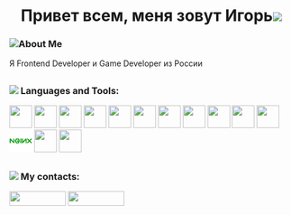 <h1 align="center">Привет всем, меня зовут Игорь<img src="https://github.com/blackcater/blackcater/raw/main/images/Hi.gif" height="32"/></h1>

<h3 align="left" ><img src="https://media.istockphoto.com/id/476929737/ru/%D0%B2%D0%B5%D0%BA%D1%82%D0%BE%D1%80%D0%BD%D0%B0%D1%8F/%D0%B2%D0%B5%D0%BA%D1%82%D0%BE%D1%80-%D0%BB%D0%B8%D1%81%D1%82%D0%BE%D0%BA-%D0%B1%D1%83%D0%BC%D0%B0%D0%B3%D0%B8-%D0%B8-%D1%80%D1%83%D1%87%D0%BA%D1%83-icon.jpg?s=612x612&w=0&k=20&c=jmjOHycRU6Se8rUGq-RdyOY_HzwGWBICZlIfPqw1-nA=" height="16"/>About Me</h3>
<p>Я Frontend Developer и Game Developer из России</p>
<h2></h2>


<h3 align="left"><img src="https://w7.pngwing.com/pngs/122/488/png-transparent-graphy-tool-fix-icon-hammer-handle-construction.png" height="24"/> Languages and Tools:</h3>
<p align="left"> 
<a href="https://www.w3.org/html/" target="_blank"><img src="https://cdn.jsdelivr.net/gh/devicons/devicon/icons/html5/html5-plain.svg" width="40" height="40"/></a>  
<a href="https://www.w3schools.com/css/" target="_blank"><img src="https://cdn.jsdelivr.net/gh/devicons/devicon/icons/css3/css3-plain.svg" width="40" height="40"/></a>
<a href="#" target="_blank"><img src="https://cdn.jsdelivr.net/gh/devicons/devicon/icons/javascript/javascript-plain.svg" width="40" height="40"/></a>
<a href="#" target="_blank"><img src="https://upload.wikimedia.org/wikipedia/commons/thumb/c/cf/Lua-Logo.svg/1200px-Lua-Logo.svg.png" width="40" height="40"/></a> 
<a href="#" target="_blank"><img src="https://upload.wikimedia.org/wikipedia/commons/thumb/c/c3/Python-logo-notext.svg/800px-Python-logo-notext.svg.png" width="40" height="40"/></a>
<a href="https://www.figma.com/" target="_blank"><img src="https://cdn.jsdelivr.net/gh/devicons/devicon/icons/figma/figma-original.svg" width="40" height="40"/></a>
<a href="#" target="_blank"><img src="https://cdn.jsdelivr.net/gh/devicons/devicon/icons/react/react-original-wordmark.svg" width="40" height="40"/></a>
<a href="#" target="_blank"><img src="https://cdn.jsdelivr.net/gh/devicons/devicon/icons/nodejs/nodejs-original.svg" width="40" height="40"/></a>
<a href="#" target="_blank"><img src="https://wsofter.ru/wp-content/uploads/2017/12/node-express.png" width="40" height="40"/></a>
<a href="#" target="_blank"><img src="https://cdn.icon-icons.com/icons2/2107/PNG/512/file_type_nest_middleware_ts_icon_130362.png" width="40" height="40"/></a>
<a href="#" target="_blank"><img src="https://cdn.icon-icons.com/icons2/2415/PNG/512/docker_original_wordmark_logo_icon_146557.png" width="40" height="40"/></a>
<a href="#" target="_blank"><img src="https://raw.githubusercontent.com/devicons/devicon/1119b9f84c0290e0f0b38982099a2bd027a48bf1/icons/nginx/nginx-original.svg" width="40" height="40"/></a>
<a href="#" target="_blank"><img src="https://upload.wikimedia.org/wikipedia/commons/e/e7/Phaser_Logo.png" width="40" height="40"/></a>
<a href="#" target="_blank"><img src="https://defold.com/images/logo/defold/logo_with_text/logo-ver-classic-white-160.png" width="40" height="40"/></a>
</p>
<h2></h2>
<h3 align="left"><img src="https://w7.pngwing.com/pngs/542/694/png-transparent-bio-contact-contact-card-contact-sheet-contacts-email-project-management-icon-thumbnail.png" height="24"/> My contacts:</h3>
<p align="left">
<a href="https://t.me/NEXJ123" target="_blank"><img align="center" src="https://cdn.icon-icons.com/icons2/2530/PNG/512/telegram_button_icon_151837.png" alt="" height="26" width="100" /></a>
<a href="mailto:megakill123@yandex.ru?" target="_blank"><img align="center" src="https://static.tildacdn.com/tild3334-3665-4263-b964-373834323762/yan.png" alt="" height="26" width="100" /></a>
</p>

